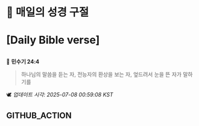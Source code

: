 # 🙏 매일의 성경 구절
# [Daily Bible verse]
##
<!-- START_BIBLE_VERSE -->
📖 **민수기 24:4**
> 하나님의 말씀을 듣는 자, 전능자의 환상을 보는 자, 엎드려서 눈을 뜬 자가 말하기를

🕊️ _업데이트 시각: 2025-07-08 00:59:08 KST_
  <!-- END_BIBLE_VERSE -->
## GITHUB_ACTION
